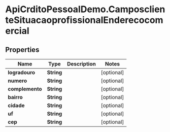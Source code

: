 # ApiCrditoPessoalDemo.CamposclienteSituacaoprofissionalEnderecocomercial

## Properties
Name | Type | Description | Notes
------------ | ------------- | ------------- | -------------
**logradouro** | **String** |  | [optional] 
**numero** | **String** |  | [optional] 
**complemento** | **String** |  | [optional] 
**bairro** | **String** |  | [optional] 
**cidade** | **String** |  | [optional] 
**uf** | **String** |  | [optional] 
**cep** | **String** |  | [optional] 


